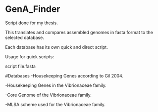 # GenA_Finder
Script done for my thesis.

This translates and compares assembled genomes in fasta format to the selected database.

Each database has its own quick and direct script.

Usage for quick scripts:

  script file.fasta

#Databases
  -Housekeeping Genes according to Gil 2004.

  -Housekeeping Genes in the Vibrionaceae family.

  -Core Genome of the Vibrionaceae family.

  -MLSA scheme used for the Vibrionaceae family.


